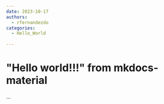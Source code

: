 ```yaml
---
date: 2023-10-17
authors:
  - rfernandezdo
categories:
  - Hello_World
  
---
```


# "Hello world!!!" from mkdocs-material

...
